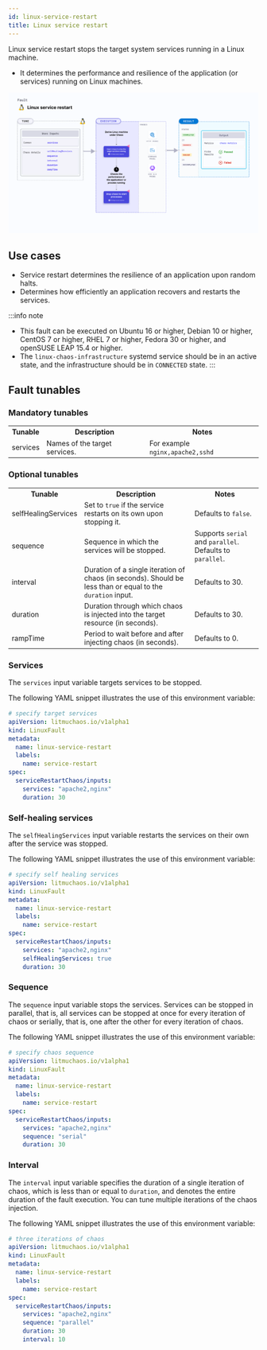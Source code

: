 ```yaml
---
id: linux-service-restart
title: Linux service restart
---
```

Linux service restart stops the target system services running in a Linux machine.
- It determines the performance and resilience of the application (or services) running on Linux machines.

![Linux service restart](./static/images/linux-service-restart.png)

## Use cases
- Service restart determines the resilience of an application upon random halts.
- Determines how efficiently an application recovers and restarts the services.

:::info note
- This fault can be executed on Ubuntu 16 or higher, Debian 10 or higher, CentOS 7 or higher, RHEL 7 or higher, Fedora 30 or higher, and openSUSE LEAP 15.4 or higher.
- The `linux-chaos-infrastructure` systemd service should be in an active state, and the infrastructure should be in `CONNECTED` state.
:::

## Fault tunables
<h3>Mandatory tunables</h3>
<table>
  <tr>
    <th> Tunable </th>
    <th> Description </th>
    <th> Notes </th>
  </tr>
  <tr>
    <td> services </td>
    <td> Names of the target services. </td>
    <td> For example <code>nginx,apache2,sshd</code> </td>
  </tr>
</table>
<h3>Optional tunables</h3>
<table>
  <tr>
    <th> Tunable </th>
    <th> Description </th>
    <th> Notes </th>
  </tr>
  <tr>
    <td> selfHealingServices </td>
    <td> Set to <code>true</code> if the service restarts on its own upon stopping it. </td>
    <td> Defaults to <code>false</code>. </td>
  </tr>
  <tr>
    <td> sequence </td>
    <td> Sequence in which the services will be stopped. </td>
    <td> Supports <code>serial</code> and <code>parallel</code>. Defaults to <code>parallel</code>. </td>
  </tr>
  <tr>
    <td> interval </td>
    <td> Duration of a single iteration of chaos (in seconds). Should be less than or equal to the <code>duration</code> input. </td>
    <td> Defaults to 30. </td>
  </tr>
  <tr>
    <td> duration </td>
    <td> Duration through which chaos is injected into the target resource (in seconds). </td>
    <td> Defaults to 30. </td>
  </tr>
  <tr>
    <td> rampTime </td>
    <td> Period to wait before and after injecting chaos (in seconds). </td>
    <td> Defaults to 0. </td>
  </tr>
</table>

### Services

The `services` input variable targets services to be stopped.

The following YAML snippet illustrates the use of this environment variable:

[embedmd]:# (./static/manifests/linux-service-restart/services.yaml yaml)
```yaml
# specify target services
apiVersion: litmuchaos.io/v1alpha1
kind: LinuxFault
metadata:
  name: linux-service-restart
  labels:
    name: service-restart
spec:
  serviceRestartChaos/inputs:
    services: "apache2,nginx"
    duration: 30
```

### Self-healing services

The `selfHealingServices` input variable restarts the services on their own after the service was stopped. 

The following YAML snippet illustrates the use of this environment variable:

[embedmd]:# (./static/manifests/linux-service-restart/self-healing-services.yaml yaml)
```yaml
# specify self healing services
apiVersion: litmuchaos.io/v1alpha1
kind: LinuxFault
metadata:
  name: linux-service-restart
  labels:
    name: service-restart
spec:
  serviceRestartChaos/inputs:
    services: "apache2,nginx"
    selfHealingServices: true
    duration: 30
```

### Sequence

The `sequence` input variable stops the services. Services can be stopped in parallel, that is, all services can be stopped at once for every iteration of chaos or serially, that is, one after the other for every iteration of chaos.

The following YAML snippet illustrates the use of this environment variable:

[embedmd]:# (./static/manifests/linux-service-restart/sequence.yaml yaml)
```yaml
# specify chaos sequence
apiVersion: litmuchaos.io/v1alpha1
kind: LinuxFault
metadata:
  name: linux-service-restart
  labels:
    name: service-restart
spec:
  serviceRestartChaos/inputs:
    services: "apache2,nginx"
    sequence: "serial"
    duration: 30
```

### Interval

The `interval` input variable specifies the duration of a single iteration of chaos, which is less than or equal to `duration`, and denotes the entire duration of the fault execution. You can tune multiple iterations of the chaos injection.

The following YAML snippet illustrates the use of this environment variable:

[embedmd]:# (./static/manifests/linux-service-restart/interval.yaml yaml)
```yaml
# three iterations of chaos
apiVersion: litmuchaos.io/v1alpha1
kind: LinuxFault
metadata:
  name: linux-service-restart
  labels:
    name: service-restart
spec:
  serviceRestartChaos/inputs:
    services: "apache2,nginx"
    sequence: "parallel"
    duration: 30
    interval: 10
```
